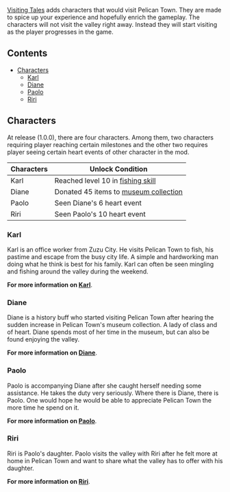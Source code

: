 [Visiting Tales](https://www.nexusmods.com/stardewvalley/mods/6789) adds characters that would visit Pelican Town. They are made to spice up your experience and hopefully enrich the gameplay.
The characters will not visit the valley right away. Instead they will start visiting as the player progresses in the game.

## Contents

* [Characters](#characters)
  * [Karl](#karl)
  * [Diane](#diane)
  * [Paolo](#paolo)
  * [Riri](#riri)

## Characters

At release (1.0.0), there are four characters. Among them, two characters requiring player reaching certain milestones and the other two requires player seeing certain heart events of other character in the mod.

Characters | Unlock Condition
---------- | ----------------
Karl | Reached level 10 in [fishing skill](https://stardewvalleywiki.com/Skills#Fishing)
Diane | Donated 45 items to [museum collection](https://stardewvalleywiki.com/Museum#Total_Donations)
Paolo | Seen Diane's 6 heart event
Riri | Seen Paolo's 10 heart event

### Karl

Karl is an office worker from Zuzu City. He visits Pelican Town to fish, his pastime and escape from the busy city life. A simple and hardworking man doing what he think is best for his family. Karl can often be seen mingling and fishing around the valley during the weekend.

**For more information on [Karl](Karl.md)**.

### Diane

Diane is a history buff who started visiting Pelican Town after hearing the sudden increase in Pelican Town's museum collection. A lady of class and of heart. Diane spends most of her time in the museum, but can also be found enjoying the valley.

**For more information on [Diane](Diane.md)**.

### Paolo

Paolo is accompanying Diane after she caught herself needing some assistance. He takes the duty very seriously. Where there is Diane, there is Paolo. One would hope he would be able to appreciate Pelican Town the more time he spend on it.

**For more information on [Paolo](Paolo.md)**.

### Riri

Riri is Paolo's daughter. Paolo visits the valley with Riri after he felt more at home in Pelican Town and want to share what the valley has to offer with his daughter.

**For more information on [Riri](Riri.md)**.
